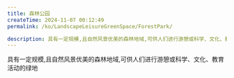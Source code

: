 ```yaml
---
title: 森林公园
createTime: 2024-11-07 00:12:49
permalink: /ko/LandscapeLeisureGreenSpace/ForestPark/

description: 具有一定规模,且自然风景优美的森林地域,可供人们进行游憩或科学、文化、教育活动的绿地
---
```


具有一定规模,且自然风景优美的森林地域,可供人们进行游憩或科学、文化、教育活动的绿地